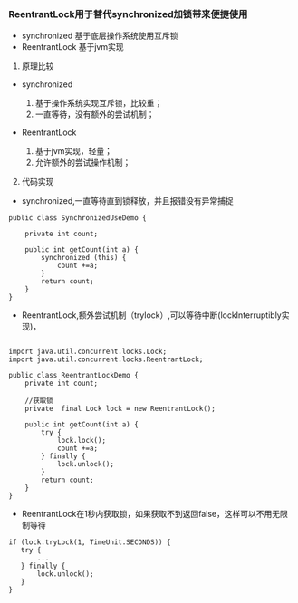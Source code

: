 ### ReentrantLock用于替代synchronized加锁带来便捷使用

* synchronized 基于底层操作系统使用互斥锁
* ReentrantLock 基于jvm实现

1. 原理比较

 - synchronized

   1. 基于操作系统实现互斥锁，比较重；
   2. 一直等待，没有额外的尝试机制；
 
-  ReentrantLock

   1. 基于jvm实现，轻量；
   2. 允许额外的尝试操作机制；

2. 代码实现

- synchronized,一直等待直到锁释放，并且报错没有异常捕捉

```
public class SynchronizedUseDemo {

    private int count;

    public int getCount(int a) {
        synchronized (this) {
            count +=a;
        }
        return count;
    }
}

```

- ReentrantLock,额外尝试机制（trylock）,可以等待中断(lockInterruptibly实现)，


```

import java.util.concurrent.locks.Lock;
import java.util.concurrent.locks.ReentrantLock;

public class ReentrantLockDemo {
    private int count;

    //获取锁
    private  final Lock lock = new ReentrantLock();

    public int getCount(int a) {
        try {
            lock.lock();
            count +=a;
        } finally {
            lock.unlock();
        }
        return count;
    }
}

```
- ReentrantLock在1秒内获取锁，如果获取不到返回false，这样可以不用无限制等待

 ```
 if (lock.tryLock(1, TimeUnit.SECONDS)) {
    try {
        ...
    } finally {
        lock.unlock();
    }
}
 ```







